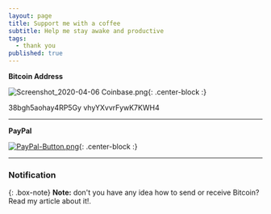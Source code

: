 ```yaml
---
layout: page
title: Support me with a coffee
subtitle: Help me stay awake and productive
tags:
  - thank you
published: true
---
```

**Bitcoin Address**

![Screenshot_2020-04-06 Coinbase.png]({{site.baseurl}}/img/Screenshot_2020-04-06%20Coinbase.png){: .center-block :}

38bgh5aohay4RP5Gy
vhyYXvvrFywK7KWH4

***

**PayPal**

[![PayPal-Button.png]({{site.baseurl}}/img/PayPal-Button.png)](https://paypal.me/TheGabSa){: .center-block :}

***
### Notification

{: .box-note}
**Note:** don't you have any idea how to send or receive Bitcoin?
Read my article about it!.

